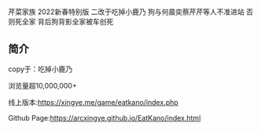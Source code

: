 ## 
芹菜家族 2022新春特别版 二改于吃掉小鹿乃
狗与何晨奕蔡芹芹等人不准进站 否则死全家
背后狗背影全家被车创死


## 简介

copy于：吃掉小鹿乃

浏览量超10,000,000+

线上版本:https://xingye.me/game/eatkano/index.php

Github Page:https://arcxingye.github.io/EatKano/index.html

